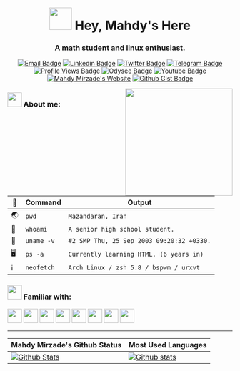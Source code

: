 <h1 align="center">
  <img src="https://raw.githubusercontent.com/MahdyMirzade/MahdyMirzade/main/assets/gifs/hello.gif" width="50px"/>
  Hey, Mahdy's Here
</h1>
<h3 align="center">A math student and linux enthusiast.</h3>
<p align="center">
  <a href="mailto:me@mahdym.ir"><img src="https://img.shields.io/badge/-Email-14619a?style=flat&amp;logo=Mail.Ru&amp;logoColor=white&amp;link=mailto:me@mahdym.ir" alt="Email Badge" /></a>
  <a href="https://www.linkedin.com/in/MahdyMirzade"><img src="https://img.shields.io/badge/-LinkedIn-0a66c2?style=flat&amp;logo=Linkedin&amp;logoColor=white&amp;link=https://www.linkedin.com/in/MahdyMirzade" alt="Linkedin Badge" /></a>
  <a href="https://twitter.com/MahdyMirzade"><img src="https://img.shields.io/badge/-Twitter-1ca0f1?style=flat&amp;logo=Twitter&amp;logoColor=white&amp;link=https://twitter.com/MahdyMirzade" alt="Twitter Badge" /></a>
  <a href="https://telegram.me/MahdyMirzade"><img src="https://img.shields.io/badge/-Telegram-26a5e5?style=flat&amp;logo=Telegram&amp;logoColor=white&amp;link=https://telegram.me/MahdyMirzade" alt="Telegram Badge" /></a>
  <a href="https://github.com/MahdyMirzade"><img src="https://komarev.com/ghpvc/?username=mahdymirzade&amp;label=Profile+Views&amp;color=c792ea&amp;style=flat" alt="Profile Views Badge" /></a>
  <a href="https://odysee.com/@MahdyMirzade:0"><img src="https://img.shields.io/badge/-Odysee-f95d72?style=flat&amp;logo=Odysee&amp;logoColor=white&amp;link=https://odysee.com/@MahdyMirzade:0" alt="Odysee Badge" /></a>
  <a href="https://www.youtube.com/channel/UCgQdkPgiKuhEj9bzxWgPS1w"><img src="https://img.shields.io/badge/-Youtube-ff0000?style=flat&amp;logo=Youtube&amp;logoColor=white&amp;link=https://www.youtube.com/channel/UCgQdkPgiKuhEj9bzxWgPS1w" alt="Youtube Badge" /></a>
  <a href="https://www.mahdym.ir"><img src="https://img.shields.io/badge/-Website-ff7139?style=flat&amp;logo=Firefox&amp;logoColor=white&amp;link=https://www.mahdym.ir" alt="Mahdy Mirzade's Website" /></a>
  <a href="https://gist.github.com/MahdyMirzade"><img src="https://img.shields.io/badge/-Github Gist-1c1f23?style=flat&amp;logo=Github&amp;logoColor=white&amp;link=https://gist.github.com/MahdyMirzade" alt="Github Gist Badge" /></a>
</p>

<img align="right" src="https://raw.githubusercontent.com/MahdyMirzade/MahdyMirzade/main/assets/gifs/planet.gif" width="240px"/>

### <img src="https://raw.githubusercontent.com/MahdyMirzade/MahdyMirzade/main/assets/gifs/banana.idea.gif" width="32px"/> About me:
| 🔣 | Command | Output |
| --- | --- | --- |
| :earth_asia: | `pwd` | `Mazandaran, Iran` |
| :boy: | `whoami` | `A senior high school student.` |
| :seedling: | `uname -v` | `#2 SMP Thu, 25 Sep 2003 09:20:32 +0330.` |
| :desktop_computer: | `ps -a` | `Currently learning HTML. (6 years in)` |
| :information_source: | `neofetch` | `Arch Linux / zsh 5.8 / bspwm / urxvt` |

### <img src="https://raw.githubusercontent.com/MahdyMirzade/MahdyMirzade/main/assets/gifs/potato.dancing.gif" width="32px"/> Familiar with:
<p>
<img src="https://raw.githubusercontent.com/MahdyMirzade/MahdyMirzade/main/assets/icons/languages/c.svg" width="32px"/>
<img src="https://raw.githubusercontent.com/MahdyMirzade/MahdyMirzade/main/assets/icons/languages/c++.svg" width="32px"/>
<img src="https://raw.githubusercontent.com/MahdyMirzade/MahdyMirzade/main/assets/icons/languages/python.svg" width="32px"/>
<img src="https://raw.githubusercontent.com/MahdyMirzade/MahdyMirzade/main/assets/icons/languages/bash.svg" width="32px"/>
<img src="https://raw.githubusercontent.com/MahdyMirzade/MahdyMirzade/main/assets/icons/languages/php.svg" width="32px"/>
<img src="https://raw.githubusercontent.com/MahdyMirzade/MahdyMirzade/main/assets/icons/languages/html5.svg" width="32px"/>
<img src="https://raw.githubusercontent.com/MahdyMirzade/MahdyMirzade/main/assets/icons/languages/css3.svg" width="32px"/>
<img src="https://raw.githubusercontent.com/MahdyMirzade/MahdyMirzade/main/assets/icons/languages/javascript.svg" width="32px"/>
</p>

***

| Mahdy Mirzade's Github Status | Most Used Languages |
| --- | --- |
| [![Github Stats](https://github-readme-stats.vercel.app/api?username=mahdymirzade&show_icons=true&theme=nightowl&hide_title=true)](https://github.com/anuraghazra/github-readme-stats) | [![Github stats](https://github-readme-stats.vercel.app/api/top-langs/?username=mahdymirzade&show_icons=true&theme=nightowl&layout=compact&hide_title=true)](https://github.com/anuraghazra/github-readme-stats) |
